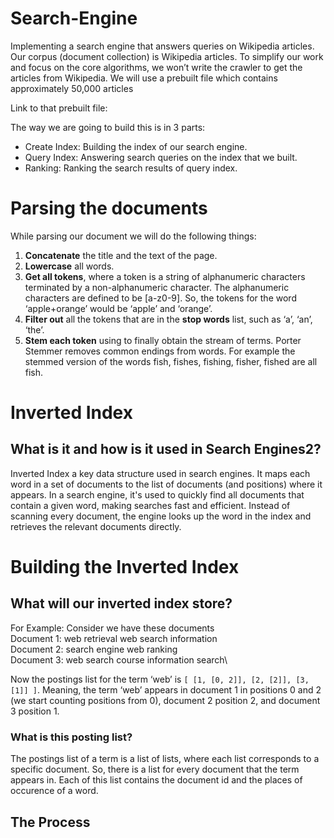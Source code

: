 # Search-Engine
Implementing a search engine that answers queries on Wikipedia articles.
Our corpus (document collection) is Wikipedia articles. 
To simplify our work and focus on the core algorithms, we won’t write the crawler to get the articles from Wikipedia. 
We will use a prebuilt file which contains approximately 50,000 articles

Link to that prebuilt file: []()

The way we are going to build this is in 3 parts:

- Create Index: Building the index of our search engine.
- Query Index: Answering search queries on the index that we built.
- Ranking: Ranking the search results of query index.

# Parsing the documents

While parsing our document we will do the following things:
1) **Concatenate** the title and the text of the page.
2) **Lowercase** all words.
3) **Get all tokens**, where a token is a string of alphanumeric characters terminated by a non-alphanumeric character. The alphanumeric characters are defined to be [a-z0-9]. So, the tokens for the word ‘apple+orange’ would be ‘apple’ and ‘orange’.
4) **Filter out** all the tokens that are in the **stop words** list, such as ‘a’, ‘an’, ‘the’.
5) **Stem each token** using to finally obtain the stream of terms. Porter Stemmer removes common endings from words. For example the stemmed version of the words fish, fishes, fishing, fisher, fished are all fish.

# Inverted Index

## What is it and how is it used in Search Engines2?

Inverted Index a key data structure used in search engines. 
It maps each word in a set of documents to the list of documents (and positions) where it appears. 
In a search engine, it's used to quickly find all documents that contain a given word, making searches fast and efficient. 
Instead of scanning every document, the engine looks up the word in the index and retrieves the relevant documents directly.

# Building the Inverted Index

## What will our inverted index store?

For Example: Consider we have these documents\
Document 1: web retrieval web search information\
Document 2: search engine web ranking\
Document 3: web search course information search\

Now the postings list for the term ‘web’ is `[ [1, [0, 2]], [2, [2]], [3, [1]] ]`. 
Meaning, the term ‘web’ appears in document 1 in positions 0 and 2 (we start counting positions from 0), document 2 position 2, and document 3 position 1.

### What is this posting list?

The postings list of a term is a list of lists, where each list corresponds to a specific document. 
So, there is a list for every document that the term appears in.
Each of this list contains the document id and the places of occurence of a word.

## The Process




